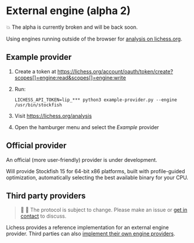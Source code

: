 External engine (alpha 2)
=========================

:boom: The alpha is currently broken and will be back soon.

Using engines running outside of the browser for
[analysis on lichess.org](https://lichess.org/analysis).

Example provider
----------------

1. Create a token at https://lichess.org/account/oauth/token/create?scopes[]=engine:read&scopes[]=engine:write

2. Run:

   ```
   LICHESS_API_TOKEN=lip_*** python3 example-provider.py --engine /usr/bin/stockfish
   ```

3. Visit https://lichess.org/analysis

4. Open the hamburger menu and select the *Example* provider

Official provider
-----------------

An official (more user-friendly) provider is under development.

Will provide Stockfish 15 for 64-bit x86 platforms, built with profile-guided
optimization, automatically selecting the best available binary for your CPU.

Third party providers
---------------------

> :wrench: :hammer: The protocol is subject to change.
> Please make an issue or [get in contact](https://discord.gg/lichess) to discuss.

Lichess provides a reference implementation for an external engine provider.
Third parties can also
[implement their own engine providers](https://lichess.org/api#tag/External-engine-(draft)).
